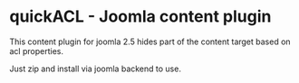 quickACL - Joomla content plugin
================================

This content plugin for joomla 2.5 hides part of the content target based on acl properties.

Just zip and install via joomla backend to use.